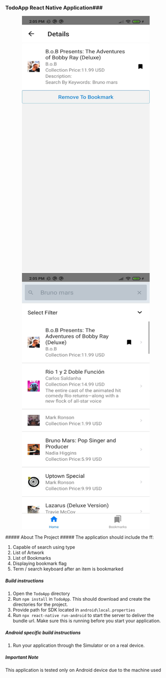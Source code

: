 ### TodoApp React Native Application###
<p align="center">
<img src="https://github.com/jriiringan/TodoApp/blob/master/img1.jpg" width="400" height="800">
<img src="https://github.com/jriiringan/TodoApp/blob/master/img2.jpg" width="400" height="800">
</p>
##### About The Project #####
The application should include the ff:

1. Capable of search using type
2. List of Artwork
3. List of Bookmarks
4. Displaying bookmark flag
5. Term / search keyboard after an item is bookmarked


##### Build instructions #####
1. Open the ```TodoApp``` directory
2. Run `npm install` in `TodoApp`. This should download and create the directories for the project.
3. Provide path for SDK located in `android\local.properties`
4. Run `npx react-native run-android` to start the server to deliver the bundle url. Make sure this is running before you start your application. 

##### Android specific build instructions #####
1. Run your application through the Simulator or on a real device.

##### Important Note #####
This application is tested only on Android device due to the machine used
